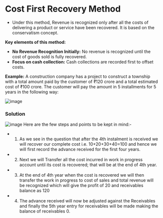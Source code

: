 #  Cost First Recovery Method

*   Under this method, Revenue is recognized only after all the costs of delivering a product or service have been recovered. It is based on the conservatism concept.

**Key elements of this method:**

*   **No Revenue Recognition Initially:** No revenue is recognized until the cost of goods sold is fully recovered.
*   **Focus on cash collection:** Cash collections are recorded first to offset costs.

**Example:** A construction company has a project to construct a township with a total amount paid by the customer of ₹120 crore and a total estimated cost of ₹100 crore. The customer will pay the amount in 5 installments for 5 years in the following way:

![image](https://github.com/user-attachments/assets/e6bc4822-76cb-4522-9cca-6d85258a70c1)

### Solution

![image](https://github.com/user-attachments/assets/b936414a-bdd4-4ece-b132-14d002f6e698)
Here are the few steps and points to be kept in mind:-
* 1.	As we see in the question that after the 4th instalment is received we will recover our complete cost i.e. 10+20+30+40=100 and hence we will first record the advance received for the first four years.
* 2.	Next we will Transfer all the cost incurred in work in progress account until its cost is recovered; that will be at the end of 4th year.
* 3.	At the end of 4th year when the cost is recovered we will then transfer the work in progress to cost of sales and total revenue will be recognized which will give the profit of 20 and receivables balance as 120
* 4.	The advance received will now be adjusted against the Receivables and finally the 5th year entry for receivables will be made making the balance of receivables 0.
